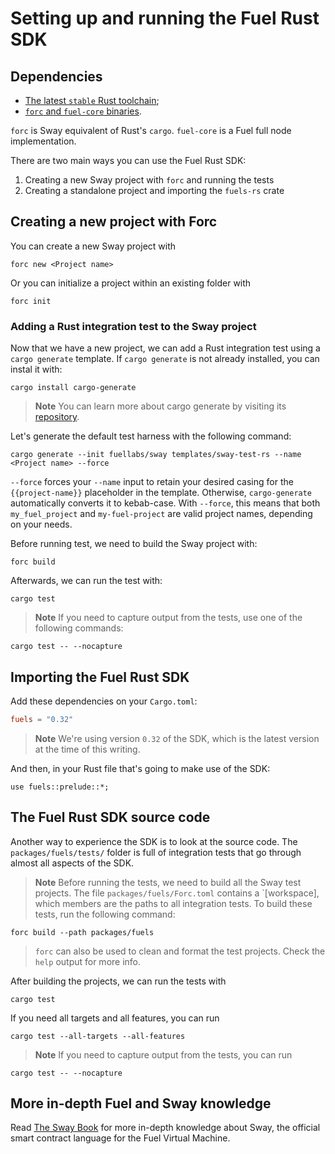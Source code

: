 # Setting up and running the Fuel Rust SDK

## Dependencies

- [The latest `stable` Rust toolchain](https://fuellabs.github.io/sway/master/introduction/installation.html);
- [`forc` and `fuel-core` binaries](https://fuellabs.github.io/sway/master/introduction/installation.html#installing-from-cargo).

`forc` is Sway equivalent of Rust's `cargo`. `fuel-core` is a Fuel full node implementation.

There are two main ways you can use the Fuel Rust SDK:
1. Creating a new Sway project with `forc` and running the tests
2. Creating a standalone project and importing the `fuels-rs` crate

## Creating a new project with Forc

You can create a new Sway project with

```
forc new <Project name>
```

Or you can initialize a project within an existing folder with

```
forc init
```

### Adding a Rust integration test to the Sway project

Now that we have a new project, we can add a Rust integration test using a `cargo generate` template.
If `cargo generate` is not already installed, you can instal it with:

```
cargo install cargo-generate
```

> **Note** You can learn more about cargo generate by visiting its [repository](https://github.com/cargo-generate/cargo-generate).

Let's generate the default test harness with the following command:

```
cargo generate --init fuellabs/sway templates/sway-test-rs --name <Project name> --force
```

`--force` forces your `--name` input to retain your desired casing for the `{{project-name}}` placeholder in the template. Otherwise, `cargo-generate` automatically converts it to kebab-case. With `--force`, this means that both `my_fuel_project` and `my-fuel-project` are valid project names, depending on your needs.

Before running test, we need to build the Sway project with:

```
forc build
```

Afterwards, we can run the test with:

```
cargo test
```

> **Note** If you need to capture output from the tests, use one of the following commands:

```
cargo test -- --nocapture
```

## Importing the Fuel Rust SDK

Add these dependencies on your `Cargo.toml`:

```toml
fuels = "0.32"
```

> **Note** We're using version `0.32` of the SDK, which is the latest version at the time of this writing.

And then, in your Rust file that's going to make use of the SDK:

```rust,ignore
use fuels::prelude::*;
```

## The Fuel Rust SDK source code

Another way to experience the SDK is to look at the source code. The `packages/fuels/tests/` folder is full of integration tests that go through almost all aspects of the SDK.

> **Note** Before running the tests, we need to build all the Sway test projects. The file `packages/fuels/Forc.toml` contains a `[workspace], which members are the paths to all integration tests. 
> To build these tests, run the following command:

```
forc build --path packages/fuels
```
> `forc` can also be used to clean and format the test projects. Check the `help` output for more info.

After building the projects, we can run the tests with

```
cargo test
```

If you need all targets and all features, you can run

```
cargo test --all-targets --all-features
```

> **Note** If you need to capture output from the tests, you can run

```
cargo test -- --nocapture
```

## More in-depth Fuel and Sway knowledge

Read [The Sway Book](https://fuellabs.github.io/sway/master/introduction/sway_quickstart.html) for more in-depth knowledge about Sway, the official smart contract language for the Fuel Virtual Machine.
